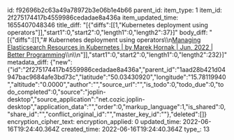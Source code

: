 id: f92696b2c63a49a78972b3e06b1e4b66
parent_id: 
item_type: 1
item_id: 2f275174417b4559986cedadae8a436a
item_updated_time: 1655407048346
title_diff: "[{\"diffs\":[[1,\"Kubernetes deployment using operators\"]],\"start1\":0,\"start2\":0,\"length1\":0,\"length2\":37}]"
body_diff: "[{\"diffs\":[[1,\"# Kubernetes deployment using operators\\\n[Managing Elasticsearch Resources in Kubernetes | by Marek Hornak | Jun, 2022 | Better Programming](https://betterprogramming.pub/managing-elasticsearch-resources-in-kubernetes-39b697908f4e)\\\n\\\n\"]],\"start1\":0,\"start2\":0,\"length1\":0,\"length2\":232}]"
metadata_diff: {"new":{"id":"2f275174417b4559986cedadae8a436a","parent_id":"1aad28b421d04947bac9684afe3bd73c","latitude":"50.03430920","longitude":"15.78119940","altitude":"0.0000","author":"","source_url":"","is_todo":0,"todo_due":0,"todo_completed":0,"source":"joplin-desktop","source_application":"net.cozic.joplin-desktop","application_data":"","order":0,"markup_language":1,"is_shared":0,"share_id":"","conflict_original_id":"","master_key_id":""},"deleted":[]}
encryption_cipher_text: 
encryption_applied: 0
updated_time: 2022-06-16T19:24:40.364Z
created_time: 2022-06-16T19:24:40.364Z
type_: 13